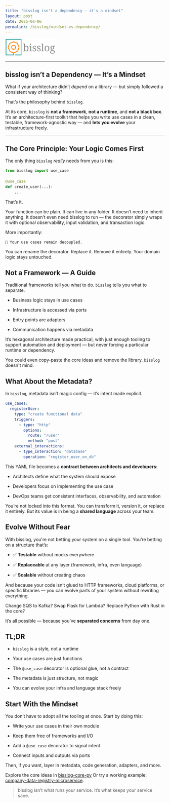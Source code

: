 ```yaml
---
title: "bisslog isn't a dependency — it's a mindset"
layout: post
date: 2025-06-06
permalink: /bisslog/mindset-vs-dependency/
---
```


<p>
  <img src="/assets/img/brand/bisslog-logo-imagotipo.png" alt="bisslog logo" width="160"/>
</p>

---

## bisslog isn’t a Dependency — It’s a Mindset

What if your architecture didn’t *depend* on a library — but simply followed a consistent way of thinking?

That’s the philosophy behind `bisslog`.

At its core, `bisslog` is **not a framework**, **not a runtime**, and **not a black box**.  
It’s an architecture-first toolkit that helps you write use cases in a clean, testable, framework-agnostic way — and **lets you evolve** your infrastructure freely.

---

## The Core Principle: Your Logic Comes First

The only thing `bisslog` *really* needs from you is this:

```python
from bisslog import use_case

@use_case
def create_user(...):
    ...
```


That’s it.

Your function can be plain. It can live in any folder. It doesn’t need to inherit anything. It doesn’t even need bisslog to run — the decorator simply wraps it with optional observability, input validation, and transaction logic.

More importantly:

    🧠 Your use cases remain decoupled.

You can rename the decorator. Replace it. Remove it entirely. Your domain logic stays untouched.

## Not a Framework — A Guide

Traditional frameworks tell you what to do. `bisslog` tells you what to separate.

- Business logic stays in use cases

- Infrastructure is accessed via ports

- Entry points are adapters

- Communication happens via metadata

It’s hexagonal architecture made practical, with just enough tooling to support automation and deployment — but never forcing a particular runtime or dependency.

You could even copy-paste the core ideas and remove the library. `bisslog` doesn't mind.


## What About the Metadata?

In `bisslog`, metadata isn’t magic config — it’s intent made explicit.


```yaml
use_cases:
  registerUser:
    type: "create functional data"
    triggers:
      - type: "http"
        options:
          route: "/user"
          method: "post"
    external_interactions:
      - type_interaction: "database"
        operation: "register_user_on_db"
```

This YAML file becomes a **contract between architects and developers**:


- Architects define what the system should expose

- Developers focus on implementing the use case

- DevOps teams get consistent interfaces, observability, and automation

You’re not locked into this format. You can transform it, version it, or replace it entirely. But its value is in being a **shared language** across your team.



## Evolve Without Fear

With bisslog, you're not betting your system on a single tool. You’re betting on a structure that’s:

- ✅ **Testable** without mocks everywhere

- ✅ **Replaceable** at any layer (framework, infra, even language)

- ✅ **Scalable** without creating chaos

And because your code isn’t glued to HTTP frameworks, cloud platforms, or specific libraries — you can evolve parts of your system without rewriting everything.

Change SQS to Kafka? Swap Flask for Lambda? Replace Python with Rust in the core?

It’s all possible — because you’ve **separated concerns** from day one.




## TL;DR

- `bisslog` is a style, not a runtime

- Your use cases are just functions

- The `@use_case` decorator is optional glue, not a contract

- The metadata is just structure, not magic

- You can evolve your infra and language stack freely

## Start With the Mindset

You don’t have to adopt all the tooling at once.
Start by doing this:

- Write your use cases in their own module

- Keep them free of frameworks and I/O

- Add a `@use_case` decorator to signal intent

- Connect inputs and outputs via ports

Then, if you want, layer in metadata, code generation, adapters, and more.

Explore the core ideas in [bisslog-core-py](https://github.com/darwinhc/bisslog-core-py)
Or try a working example: [company-data-registry-microservice](https://github.com/darwinhc/company-data-registry.microservice).


> bisslog isn’t what runs your service.
It’s what keeps your service sane.